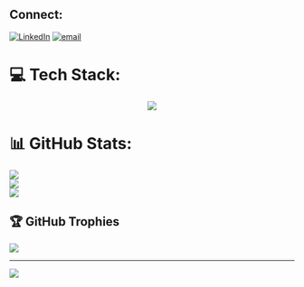 
## Connect:
[![LinkedIn](https://skillicons.dev/icons?i=linkedin)](https://www.linkedin.com/in/mohammed-atif-113b95353/)
[![email](https://img.shields.io/badge/Email-D14836?logo=gmail&logoColor=white)](mailto:mohdatif.contact@gmail.com)

# 💻 Tech Stack:

<p align="center">
  <a href="https://skillicons.dev">
    <img src="https://skillicons.dev/icons?i=git,python,js,html,css,figma" />
  </a>
</p>

# 📊 GitHub Stats:
![](https://github-readme-stats.vercel.app/api?username=atif09&theme=blue_navy&hide_border=false&include_all_commits=false&count_private=false)<br/>
![](https://nirzak-streak-stats.vercel.app/?user=atif09&theme=blue_navy&hide_border=false)<br/>
![](https://github-readme-stats.vercel.app/api/top-langs/?username=atif09&theme=blue_navy&hide_border=false&include_all_commits=false&count_private=false&layout=compact)

## 🏆 GitHub Trophies
![](https://github-profile-trophy.vercel.app/?username=atif09&theme=radical&no-frame=false&no-bg=true&margin-w=4)

---
[![](https://visitcount.itsvg.in/api?id=atif09&icon=0&color=0)](https://visitcount.itsvg.in)

<!-- Proudly created with GPRM ( https://gprm.itsvg.in ) -->

